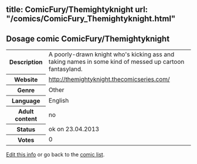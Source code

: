 title: ComicFury/Themightyknight
url: "/comics/ComicFury_Themightyknight.html"
---
Dosage comic ComicFury/Themightyknight
-----------------------------------------

<table class="comicinfo">
<tr>
<th>Description</th><td>A poorly-drawn knight who's kicking ass and taking names in some kind of messed up cartoon fantasyland.</td>
</tr>
<tr>
<th>Website</th><td><a href="http://themightyknight.thecomicseries.com/">http://themightyknight.thecomicseries.com/</a></td>
</tr>
<tr>
<th>Genre</th><td>Other</td>
</tr>
<tr>
<th>Language</th><td>English</td>
</tr>
<tr>
<th>Adult content</th><td>no</td>
</tr>
<tr>
<th>Status</th><td>ok on 23.04.2013</td>
</tr>
<tr>
<th>Votes</th><td>0</div></td>
</tr>
</table>

[Edit this info](/comics/ComicFury_Themightyknight_edit.html) or go back to the [comic list](../comic-index.html).
